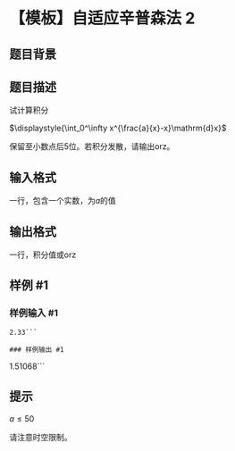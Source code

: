 # 【模板】自适应辛普森法 2

## 题目背景



## 题目描述

试计算积分

$\displaystyle{\int_0^\infty x^{\frac{a}{x}-x}\mathrm{d}x}$

保留至小数点后$5$位。若积分发散，请输出$\text{orz}$。

## 输入格式

一行，包含一个实数，为$a$的值

## 输出格式

一行，积分值或$\text{orz}$

## 样例 #1

### 样例输入 #1
```
2.33```

### 样例输出 #1

```
1.51068```

## 提示

$a\le50$

请注意时空限制。
